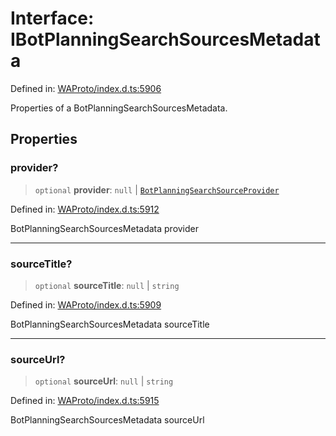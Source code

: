 # Interface: IBotPlanningSearchSourcesMetadata

Defined in: [WAProto/index.d.ts:5906](https://github.com/Fokusdotid/bail/blob/c270ba4454f95d50cec87a9d90b03360fac7058e/WAProto/index.d.ts#L5906)

Properties of a BotPlanningSearchSourcesMetadata.

## Properties

### provider?

> `optional` **provider**: `null` \| [`BotPlanningSearchSourceProvider`](../namespaces/BotPlanningSearchSourcesMetadata/enumerations/BotPlanningSearchSourceProvider.md)

Defined in: [WAProto/index.d.ts:5912](https://github.com/Fokusdotid/bail/blob/c270ba4454f95d50cec87a9d90b03360fac7058e/WAProto/index.d.ts#L5912)

BotPlanningSearchSourcesMetadata provider

***

### sourceTitle?

> `optional` **sourceTitle**: `null` \| `string`

Defined in: [WAProto/index.d.ts:5909](https://github.com/Fokusdotid/bail/blob/c270ba4454f95d50cec87a9d90b03360fac7058e/WAProto/index.d.ts#L5909)

BotPlanningSearchSourcesMetadata sourceTitle

***

### sourceUrl?

> `optional` **sourceUrl**: `null` \| `string`

Defined in: [WAProto/index.d.ts:5915](https://github.com/Fokusdotid/bail/blob/c270ba4454f95d50cec87a9d90b03360fac7058e/WAProto/index.d.ts#L5915)

BotPlanningSearchSourcesMetadata sourceUrl
